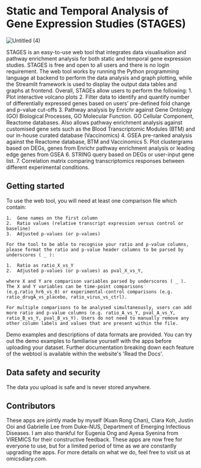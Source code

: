 # Static and Temporal Analysis of Gene Expression Studies (STAGES)
![Untitled (4)](https://user-images.githubusercontent.com/91276553/141084154-7d84695a-b220-43c5-bd41-08a38fd0ec70.png)

STAGES is an easy-to-use web tool that integrates data visualisation and pathway enrichment analysis for both static and temporal gene expression studies. STAGES is free and open to all users and there is no login requirement. The web tool works by running the Python programming language at backend to perform the data analysis and graph plotting, while the Streamlit framework is used to display the output data tables and graphs at frontend. Overall, STAGEs allow users to perform the following:
    1.	Plot interactive volcano plots
    2.	Filter data to identify and quantify number of differentially expressed genes based on users’ pre-defined fold change and p-value cut-offs
    3.	Pathway analysis by Enrichr against Gene Ontology (GO) Biological Processes, GO Molecular Function. GO Cellular Component, Reactome databases. Also allows pathway enrichment analysis against customised gene sets such as the Blood Transcriptomic Modules (BTM) and our in-house curated database (Vaccinomics)
    4.	GSEA pre-ranked analysis against the Reactome database, BTM and Vaccinomics
    5.	Plot clustergrams based on DEGs, genes from Enrichr pathway enrichment analysis or leading edge genes from GSEA
		6.  STRING query based on DEGs or user-input gene list.
    7.	Correlation matrix comparing transcriptomics responses between different experimental conditions.

## Getting started
To use the web tool, you will need at least one comparison file which contain:

    1.	Gene names on the first column
    2.	Ratio values (relative transcript expression versus control or baseline)
    3.	Adjusted p-values (or p-values)
    
    For the tool to be able to recognise your ratio and p-value columns, please format the ratio and p-value header columns to be parsed by underscores ( _ ):
    
    1.	Ratio as ratio_X_vs_Y
    2.	Adjusted p-values (or p-values) as pval_X_vs_Y,
    
    where X and Y are comparison variables parsed by underscores ( _ ). The X and Y variables can be time-point comparisons (e.g.ratio_hr6_vs_0) or experimental-control comparisons (e.g. ratio_drugA_vs_placebo, ratio_virus_vs_ctrl).
    
    For multiple comparisons to be analysed simultaneously, users can add more ratio and p-value columns (e.g. ratio_A_vs_Y, pval_A_vs_Y, ratio_B_vs_Y, pval_B_vs_Y). Users do not need to manually remove any other column labels and values that are present within the file.

Demo examples and descriptions of data formats are provided. You can try out the demo examples to familiarise yourself with the apps before uploading your dataset. Further documentation breaking down each feature of the webtool is available within the website's 'Read the Docs'.

## Data safety and security
The data you upload is safe and is never stored anywhere.

## Contributors
These apps are jointly made by myself (Kuan Rong Chan), Clara Koh, Justin Ooi and Gabrielle Lee from Duke-NUS, Department of Emerging Infectious Diseases. I am also thankful for Eugenia Ong and Ayesa Syenina from VIREMICS for their constructive feedback. These apps are now free for everyone to use, but for a limited period of time as we are constantly upgrading the apps. For more details on what we do, feel free to visit us at omicsdiary.com.
